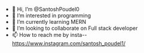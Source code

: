 - 👋 Hi, I’m @SantoshPoudel0
- 👀 I’m interested in programming
- 🌱 I’m currently learning MERN
- 💞️ I’m looking to collaborate on Full stack developer
- 📫 How to reach me by insta--https://www.instagram.com/santosh_poudel1/

<!---
SantoshPoudel0/SantoshPoudel0 is a ✨ special ✨ repository because its `README.md` (this file) appears on your GitHub profile.
You can click the Preview link to take a look at your changes.
--->
